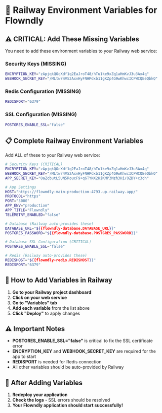 # 🚀 Railway Environment Variables for Flowndly

## ⚠️ CRITICAL: Add These Missing Variables

You need to add these environment variables to your Railway web service:

### **Security Keys (MISSING)**
```bash
ENCRYPTION_KEY="zApjqkQOcXdf1q2EaJroT48/hTu1ke9xZq1aHmKvJ3u3Ax4q"
WEBHOOK_SECRET_KEY="/MLtwr4VS2AxvHyFNHPdxb11gKZp4G9wKhwcICFWCQEeQbkQ"
```

### **Redis Configuration (MISSING)**
```bash
REDISPORT="6379"
```

### **SSL Configuration (MISSING)**
```bash
POSTGRES_ENABLE_SSL="false"
```

## 📋 **Complete Railway Environment Variables**

Add ALL of these to your Railway web service:

```bash
# Security Keys (CRITICAL)
ENCRYPTION_KEY="zApjqkQOcXdf1q2EaJroT48/hTu1ke9xZq1aHmKvJ3u3Ax4q"
WEBHOOK_SECRET_KEY="/MLtwr4VS2AxvHyFNHPdxb11gKZp4G9wKhwcICFWCQEeQbkQ"
APP_SECRET_KEY="OaZcbutL5UN5RoucF9+q6TYNX2HiKMP3Mzh3Hi/0ZDY+c3ch"

# App Settings
HOST="https://flowndly-main-production-4793.up.railway.app/"
PROTOCOL="https"
PORT="3000"
APP_ENV="production"
APP_TITLE="Flowndly"
TELEMETRY_ENABLED="false"

# Database (Railway auto-provides these)
DATABASE_URL="${{flowndly-database.DATABASE_URL}}"
POSTGRES_PASSWORD="${{flowndly-database.POSTGRES_PASSWORD}}"

# Database SSL Configuration (CRITICAL)
POSTGRES_ENABLE_SSL="false"

# Redis (Railway auto-provides these)
REDISHOST="${{flowndly-redis.REDISHOST}}"
REDISPORT="6379"
```

## 🔧 **How to Add Variables in Railway**

1. **Go to your Railway project dashboard**
2. **Click on your web service**
3. **Go to "Variables" tab**
4. **Add each variable** from the list above
5. **Click "Deploy"** to apply changes

## ⚠️ **Important Notes**

- **POSTGRES_ENABLE_SSL="false"** is critical to fix the SSL certificate error
- **ENCRYPTION_KEY** and **WEBHOOK_SECRET_KEY** are required for the app to start
- **REDISPORT** is needed for Redis connection
- All other variables should be auto-provided by Railway

## 🎯 **After Adding Variables**

1. **Redeploy your application**
2. **Check the logs** - SSL errors should be resolved
3. **Your Flowndly application should start successfully!**
